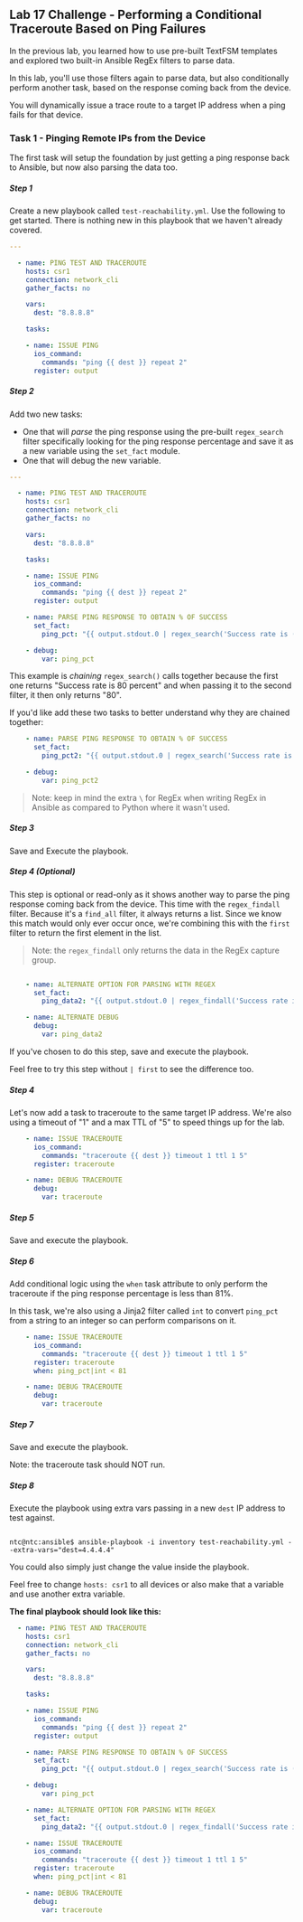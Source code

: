 ## Lab 17 Challenge - Performing a Conditional Traceroute Based on Ping Failures

In the previous lab, you learned how to use pre-built TextFSM templates and explored two built-in Ansible RegEx filters to parse data.

In this lab, you'll use those filters again to parse data, but also conditionally perform another task, based on the response coming back from the device.

You will dynamically issue a trace route to a target IP address when a ping fails for that device.

### Task 1 - Pinging Remote IPs from the Device

The first task will setup the foundation by just getting a ping response back to Ansible, but now also parsing the data too.

##### Step 1

Create a new playbook called `test-reachability.yml`.  Use the following to get started.  There is nothing new in this playbook that we haven't already covered.

```yaml
---

  - name: PING TEST AND TRACEROUTE
    hosts: csr1
    connection: network_cli
    gather_facts: no

    vars:
      dest: "8.8.8.8"

    tasks:

    - name: ISSUE PING
      ios_command:
        commands: "ping {{ dest }} repeat 2"
      register: output
```



##### Step 2

Add two new tasks:

  * One that will _parse_ the ping response using the pre-built `regex_search` filter specifically looking for the ping response percentage and save it as a new variable using the `set_fact` module.
  * One that will debug the new variable.

```yaml
---

  - name: PING TEST AND TRACEROUTE
    hosts: csr1
    connection: network_cli
    gather_facts: no

    vars:
      dest: "8.8.8.8"

    tasks:

    - name: ISSUE PING
      ios_command:
        commands: "ping {{ dest }} repeat 2"
      register: output

    - name: PARSE PING RESPONSE TO OBTAIN % OF SUCCESS
      set_fact:
        ping_pct: "{{ output.stdout.0 | regex_search('Success rate is (\\d+)\\s+percent') | regex_search('(\\d+)') }}"

    - debug:
        var: ping_pct
```

This example is _chaining_ `regex_search()` calls together because the first one returns "Success rate is 80 percent" and when passing it to the second filter, it then only returns "80".

If you'd like add these two tasks to better understand why they are chained together:

```yaml
    - name: PARSE PING RESPONSE TO OBTAIN % OF SUCCESS
      set_fact:
        ping_pct2: "{{ output.stdout.0 | regex_search('Success rate is (\\d+)\\s+percent') }}"

    - debug:
        var: ping_pct2
```


> Note: keep in mind the extra `\` for RegEx when writing RegEx in Ansible as compared to Python where it wasn't used.

##### Step 3

Save and Execute the playbook.

##### Step 4 (Optional)

This step is optional or read-only as it shows another way to parse the ping response coming back from the device.  This time with the `regex_findall` filter.  Because it's a `find_all` filter, it always returns a list.  Since we know this match would only ever occur once, we're combining this with the `first` filter to return the first element in the list.

>Note: the `regex_findall` only returns the data in the RegEx capture group.

```yaml

    - name: ALTERNATE OPTION FOR PARSING WITH REGEX
      set_fact:
        ping_data2: "{{ output.stdout.0 | regex_findall('Success rate is (\\d+)\\s+percent') | first }}"

    - name: ALTERNATE DEBUG
      debug:
        var: ping_data2


```

If you've chosen to do this step, save and execute the playbook.

Feel free to try this step without `| first` to see the difference too.  

##### Step 4

Let's now add a task to traceroute to the same target IP address.  We're also using a timeout of "1" and a max TTL of "5" to speed things up for the lab.

```yaml
    - name: ISSUE TRACEROUTE
      ios_command:
        commands: "traceroute {{ dest }} timeout 1 ttl 1 5"
      register: traceroute

    - name: DEBUG TRACEROUTE
      debug:
        var: traceroute  
```

##### Step 5

Save and execute the playbook.

##### Step 6

Add conditional logic using the `when` task attribute to only perform the traceroute if the ping response percentage is less than 81%.

In this task, we're also using a Jinja2 filter called `int` to convert `ping_pct` from a string to an integer so can perform comparisons on it.

```yaml
    - name: ISSUE TRACEROUTE
      ios_command:
        commands: "traceroute {{ dest }} timeout 1 ttl 1 5"
      register: traceroute
      when: ping_pct|int < 81

    - name: DEBUG TRACEROUTE
      debug:
        var: traceroute  
```

##### Step 7

Save and execute the playbook.

Note: the traceroute task should NOT run.

##### Step 8

Execute the playbook using extra vars passing in a new `dest` IP address to test against.

```

ntc@ntc:ansible$ ansible-playbook -i inventory test-reachability.yml --extra-vars="dest=4.4.4.4"
```

You could also simply just change the value inside the playbook.  

Feel free to change `hosts: csr1` to all devices or also make that a variable and use another extra variable.

**The final playbook should look like this:**


```yaml
  - name: PING TEST AND TRACEROUTE
    hosts: csr1
    connection: network_cli
    gather_facts: no

    vars:
      dest: "8.8.8.8"

    tasks:

    - name: ISSUE PING
      ios_command:
        commands: "ping {{ dest }} repeat 2"
      register: output

    - name: PARSE PING RESPONSE TO OBTAIN % OF SUCCESS
      set_fact:
        ping_pct: "{{ output.stdout.0 | regex_search('Success rate is (\\d+)\\s+percent') | regex_search('(\\d+)') }}"

    - debug:
        var: ping_pct

    - name: ALTERNATE OPTION FOR PARSING WITH REGEX
      set_fact:
        ping_data2: "{{ output.stdout.0 | regex_findall('Success rate is (\\d+)\\s+percent') | first }}"

    - name: ISSUE TRACEROUTE
      ios_command:
        commands: "traceroute {{ dest }} timeout 1 ttl 1 5"
      register: traceroute
      when: ping_pct|int < 81

    - name: DEBUG TRACEROUTE
      debug:
        var: traceroute  
```

